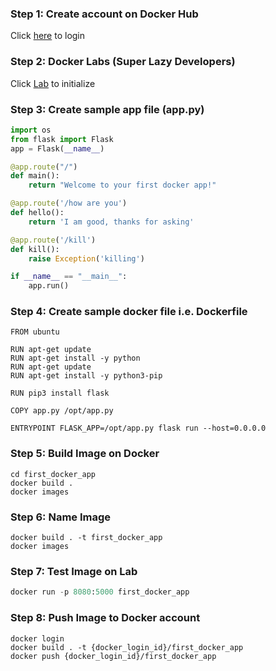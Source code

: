 ### Step 1: Create account on Docker Hub
Click [here](https://hub.docker.com/) to login

### Step 2: Docker Labs (Super Lazy Developers)
Click [Lab](https://labs.play-with-docker.com/#) to initialize

### Step 3: Create sample app file (app.py)
``` python
import os
from flask import Flask
app = Flask(__name__)

@app.route("/")
def main():
    return "Welcome to your first docker app!"

@app.route('/how are you')
def hello():
    return 'I am good, thanks for asking'

@app.route('/kill')
def kill():
    raise Exception('killing')    

if __name__ == "__main__":
    app.run()
```

### Step 4: Create sample docker file i.e. Dockerfile
``` unix
FROM ubuntu

RUN apt-get update
RUN apt-get install -y python
RUN apt-get update
RUN apt-get install -y python3-pip

RUN pip3 install flask

COPY app.py /opt/app.py

ENTRYPOINT FLASK_APP=/opt/app.py flask run --host=0.0.0.0
```

### Step 5: Build Image on Docker
``` unix
cd first_docker_app
docker build .
docker images
```

### Step 6: Name Image 
``` unix
docker build . -t first_docker_app
docker images
```

### Step 7: Test Image on Lab
``` python
docker run -p 8080:5000 first_docker_app
```

### Step 8: Push Image to Docker account
``` unix
docker login
docker build . -t {docker_login_id}/first_docker_app
docker push {docker_login_id}/first_docker_app
```
